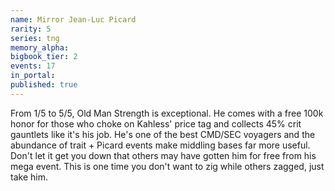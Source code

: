 ```yaml
---
name: Mirror Jean-Luc Picard
rarity: 5
series: tng
memory_alpha:
bigbook_tier: 2
events: 17
in_portal:
published: true
---
```


From 1/5 to 5/5, Old Man Strength is exceptional. He comes with a free 100k honor for those who choke on Kahless' price tag and collects 45% crit gauntlets like it's his job. He's one of the best CMD/SEC voyagers and the abundance of trait + Picard events make middling bases far more useful. Don't let it get you down that others may have gotten him for free from his mega event. This is one time you don't want to zig while others zagged, just take him.

